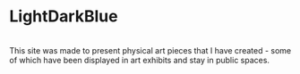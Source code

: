 <h1>LightDarkBlue</h1>
<br/>
This site was made to present physical art pieces that I have created - some of which have been displayed in art exhibits and stay in public spaces.
